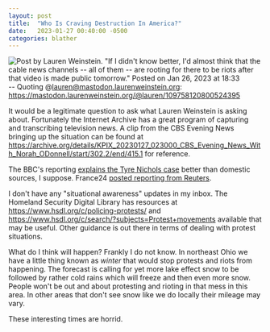 ```yaml
---
layout: post
title:  "Who Is Craving Destruction In America?"
date:   2023-01-27 00:40:00 -0500
categories: blather
---
```

![Post by Lauren Weinstein. "If I didn't know better, I'd almost think that the cable news channels -- all of them -- are rooting for there to be riots after that video is made public tomorrow." Posted on Jan 26, 2023 at 18:33]({{site.url/img/weinstein-riots-20230126.jpg}}) 
-- Quoting @lauren@mastodon.laurenweinstein.org: <https://mastodon.laurenweinstein.org/@lauren/109758120800524395>

It would be a legitimate question to ask what Lauren Weinstein is asking about.  Fortunately the Internet Archive has a great program of capturing and transcribing television news.  A clip from the CBS Evening News bringing up the situation can be found at <https://archive.org/details/KPIX_20230127_023000_CBS_Evening_News_With_Norah_ODonnell/start/302.2/end/415.1> for reference.

The BBC's reporting [explains the Tyre Nichols case](https://web.archive.org/web/20230127052428/https://www.bbc.com/news/world-us-canada-64421704?at_medium=RSS&at_campaign=KARANGA) better than domestic sources, I suppose.  France24 [posted reporting from Reuters](https://web.archive.org/web/20230127052758/https://www.france24.com/en/americas/20230126-former-memphis-police-officers-charged-with-murder-in-death-of-tyre-nichols).

I don't have any "situational awareness" updates in my inbox.  The Homeland Security Digital Library has resources at <https://www.hsdl.org/c/policing-protests/> and <https://www.hsdl.org/c/search/?subjects=Protest+movements> available that may be useful.  Other guidance is out there in terms of dealing with protest situations.

What do I think will happen?  Frankly I do not know.  In northeast Ohio we have a little thing known as *winter* that would stop protests and riots from happening.  The forecast is calling for yet more lake effect snow to be followed by rather cold rains which will freeze and then even more snow.  People won't be out and about protesting and rioting in that mess in this area.  In other areas that don't see snow like we do locally their mileage may vary.

These interesting times are horrid.
